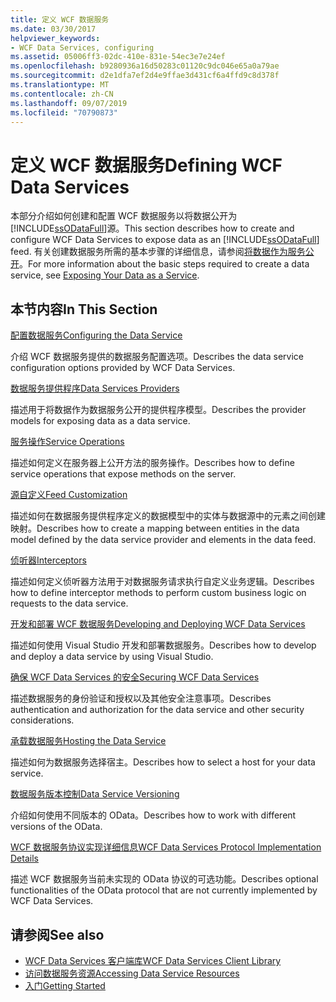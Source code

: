 ```yaml
---
title: 定义 WCF 数据服务
ms.date: 03/30/2017
helpviewer_keywords:
- WCF Data Services, configuring
ms.assetid: 05006ff3-02dc-410e-831e-54ec3e7e24ef
ms.openlocfilehash: b9280936a16d50283c01120c9dc046e65a0a79ae
ms.sourcegitcommit: d2e1dfa7ef2d4e9ffae3d431cf6a4ffd9c8d378f
ms.translationtype: MT
ms.contentlocale: zh-CN
ms.lasthandoff: 09/07/2019
ms.locfileid: "70790873"
---
```

# <a name="defining-wcf-data-services"></a><span data-ttu-id="d2ce2-102">定义 WCF 数据服务</span><span class="sxs-lookup"><span data-stu-id="d2ce2-102">Defining WCF Data Services</span></span>

<span data-ttu-id="d2ce2-103">本部分介绍如何创建和配置 WCF 数据服务以将数据公开为[!INCLUDE[ssODataFull](../../../../includes/ssodatafull-md.md)]源。</span><span class="sxs-lookup"><span data-stu-id="d2ce2-103">This section describes how to create and configure WCF Data Services to expose data as an [!INCLUDE[ssODataFull](../../../../includes/ssodatafull-md.md)] feed.</span></span> <span data-ttu-id="d2ce2-104">有关创建数据服务所需的基本步骤的详细信息，请参阅[将数据作为服务公开](exposing-your-data-as-a-service-wcf-data-services.md)。</span><span class="sxs-lookup"><span data-stu-id="d2ce2-104">For more information about the basic steps required to create a data service, see [Exposing Your Data as a Service](exposing-your-data-as-a-service-wcf-data-services.md).</span></span>

## <a name="in-this-section"></a><span data-ttu-id="d2ce2-105">本节内容</span><span class="sxs-lookup"><span data-stu-id="d2ce2-105">In This Section</span></span>

 [<span data-ttu-id="d2ce2-106">配置数据服务</span><span class="sxs-lookup"><span data-stu-id="d2ce2-106">Configuring the Data Service</span></span>](configuring-the-data-service-wcf-data-services.md)

 <span data-ttu-id="d2ce2-107">介绍 WCF 数据服务提供的数据服务配置选项。</span><span class="sxs-lookup"><span data-stu-id="d2ce2-107">Describes the data service configuration options provided by WCF Data Services.</span></span>

 [<span data-ttu-id="d2ce2-108">数据服务提供程序</span><span class="sxs-lookup"><span data-stu-id="d2ce2-108">Data Services Providers</span></span>](data-services-providers-wcf-data-services.md)

 <span data-ttu-id="d2ce2-109">描述用于将数据作为数据服务公开的提供程序模型。</span><span class="sxs-lookup"><span data-stu-id="d2ce2-109">Describes the provider models for exposing data as a data service.</span></span>

 [<span data-ttu-id="d2ce2-110">服务操作</span><span class="sxs-lookup"><span data-stu-id="d2ce2-110">Service Operations</span></span>](service-operations-wcf-data-services.md)

 <span data-ttu-id="d2ce2-111">描述如何定义在服务器上公开方法的服务操作。</span><span class="sxs-lookup"><span data-stu-id="d2ce2-111">Describes how to define service operations that expose methods on the server.</span></span>

 [<span data-ttu-id="d2ce2-112">源自定义</span><span class="sxs-lookup"><span data-stu-id="d2ce2-112">Feed Customization</span></span>](feed-customization-wcf-data-services.md)

 <span data-ttu-id="d2ce2-113">描述如何在数据服务提供程序定义的数据模型中的实体与数据源中的元素之间创建映射。</span><span class="sxs-lookup"><span data-stu-id="d2ce2-113">Describes how to create a mapping between entities in the data model defined by the data service provider and elements in the data feed.</span></span>

 [<span data-ttu-id="d2ce2-114">侦听器</span><span class="sxs-lookup"><span data-stu-id="d2ce2-114">Interceptors</span></span>](interceptors-wcf-data-services.md)

 <span data-ttu-id="d2ce2-115">描述如何定义侦听器方法用于对数据服务请求执行自定义业务逻辑。</span><span class="sxs-lookup"><span data-stu-id="d2ce2-115">Describes how to define interceptor methods to perform custom business logic on requests to the data service.</span></span>

 [<span data-ttu-id="d2ce2-116">开发和部署 WCF 数据服务</span><span class="sxs-lookup"><span data-stu-id="d2ce2-116">Developing and Deploying WCF Data Services</span></span>](developing-and-deploying-wcf-data-services.md)

 <span data-ttu-id="d2ce2-117">描述如何使用 Visual Studio 开发和部署数据服务。</span><span class="sxs-lookup"><span data-stu-id="d2ce2-117">Describes how to develop and deploy a data service by using Visual Studio.</span></span>

 [<span data-ttu-id="d2ce2-118">确保 WCF Data Services 的安全</span><span class="sxs-lookup"><span data-stu-id="d2ce2-118">Securing WCF Data Services</span></span>](securing-wcf-data-services.md)

 <span data-ttu-id="d2ce2-119">描述数据服务的身份验证和授权以及其他安全注意事项。</span><span class="sxs-lookup"><span data-stu-id="d2ce2-119">Describes authentication and authorization for the data service and other security considerations.</span></span>

 [<span data-ttu-id="d2ce2-120">承载数据服务</span><span class="sxs-lookup"><span data-stu-id="d2ce2-120">Hosting the Data Service</span></span>](hosting-the-data-service-wcf-data-services.md)

 <span data-ttu-id="d2ce2-121">描述如何为数据服务选择宿主。</span><span class="sxs-lookup"><span data-stu-id="d2ce2-121">Describes how to select a host for your data service.</span></span>

 [<span data-ttu-id="d2ce2-122">数据服务版本控制</span><span class="sxs-lookup"><span data-stu-id="d2ce2-122">Data Service Versioning</span></span>](data-service-versioning-wcf-data-services.md)

 <span data-ttu-id="d2ce2-123">介绍如何使用不同版本的 OData。</span><span class="sxs-lookup"><span data-stu-id="d2ce2-123">Describes how to work with different versions of the OData.</span></span>

 [<span data-ttu-id="d2ce2-124">WCF 数据服务协议实现详细信息</span><span class="sxs-lookup"><span data-stu-id="d2ce2-124">WCF Data Services Protocol Implementation Details</span></span>](wcf-data-services-protocol-implementation-details.md)

 <span data-ttu-id="d2ce2-125">描述 WCF 数据服务当前未实现的 OData 协议的可选功能。</span><span class="sxs-lookup"><span data-stu-id="d2ce2-125">Describes optional functionalities of the OData protocol that are not currently implemented by WCF Data Services.</span></span>

## <a name="see-also"></a><span data-ttu-id="d2ce2-126">请参阅</span><span class="sxs-lookup"><span data-stu-id="d2ce2-126">See also</span></span>

- [<span data-ttu-id="d2ce2-127">WCF Data Services 客户端库</span><span class="sxs-lookup"><span data-stu-id="d2ce2-127">WCF Data Services Client Library</span></span>](wcf-data-services-client-library.md)
- [<span data-ttu-id="d2ce2-128">访问数据服务资源</span><span class="sxs-lookup"><span data-stu-id="d2ce2-128">Accessing Data Service Resources</span></span>](accessing-data-service-resources-wcf-data-services.md)
- [<span data-ttu-id="d2ce2-129">入门</span><span class="sxs-lookup"><span data-stu-id="d2ce2-129">Getting Started</span></span>](getting-started-with-wcf-data-services.md)
